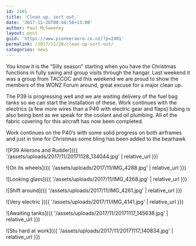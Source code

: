 ```yaml
---
id: 2401
title: 'Clean up, sort out.'
date: '2017-11-28T00:48:56+13:00'
author: Paul McSweeney
layout: post
guid: 'https://www.pioneeraero.co.nz/?p=2401'
permalink: /2017/11/28/clean-up-sort-out/
categories: news
---
```


You know it is the “Silly season” starting when you have the Christmas functions in fully swing and group visits through the hangar. Last weekend it was a group from TACCOC and this weekend we are proud to show the members of the WONZ Forum around, great excuse for a major clean up.

The P39 is progressing well and we are waiting delivery of the fuel bag tanks so we can start the installation of these. Work continues with the electrics (a few more wires than a P40 with electric gear and flaps) tubing is also being bent as we speak for the coolant and oil plumbing. All of the fabric covering for this aircraft has now been completed.

Work continues on the P40’s with some solid progress on both airframes and just in time for Christmas some bling has been added to the bearhawk

![P39 Ailerons and Rudder]({{ '/assets/uploads/2017/11/20171128_134044.jpg' | relative_url }})

![On its wheels]({{ '/assets/uploads/2017/11/IMG_4288.jpg' | relative_url }})

![Looking glass]({{ '/assets/uploads/2017/11/IMG_4268.jpg' | relative_url }})

![Shift around]({{ '/assets/uploads/2017/11/IMG_4261.jpg' | relative_url }})

![Very electric ]({{ '/assets/uploads/2017/11/IMG_4141.jpg' | relative_url }})

![Awaiting tanks]({{ '/assets/uploads/2017/11/20171117_145638.jpg' | relative_url }})

![Stu hard at work]({{ '/assets/uploads/2017/11/20171117_140834.jpg' | relative_url }})
